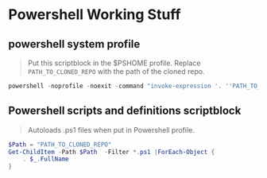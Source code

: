 # Powershell Working Stuff

## powershell system profile

> Put this scriptblock in the $PSHOME profile. Replace `PATH_TO_CLONED_REPO` with the path of the cloned repo.

```powershell
powershell -noprofile -noexit -command "invoke-expression '. ''PATH_TO_CLONED_REPO\ps_profile\profile.ps1''' "
```

## Powershell scripts and definitions scriptblock

> Autoloads .ps1 files when put in Powershell profile.

```powershell
$Path = "PATH_TO_CLONED_REPO"
Get-ChildItem -Path $Path  -Filter *.ps1 |ForEach-Object {
    . $_.FullName
}
```
